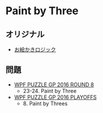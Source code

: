 # Paint by Three

## オリジナル
- [お絵かきロジック](paintbynumbers.md)

## 問題
- [WPF PUZZLE GP 2016 ROUND 8](../questions/wpfpgp2016_8.md)
	- 23-24. Paint by Three
- [WPF PUZZLE GP 2016 PLAYOFFS](../questions/wpfpgp2016_po.md)
	- 8\. Paint by Threes
